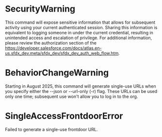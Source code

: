 # SecurityWarning

This command will expose sensitive information that allows for subsequent activity using your current authenticated session.
Sharing this information is equivalent to logging someone in under the current credential, resulting in unintended access and escalation of privilege.
For additional information, please review the authorization section of the https://developer.salesforce.com/docs/atlas.en-us.sfdx_dev.meta/sfdx_dev/sfdx_dev_auth_web_flow.htm.

# BehaviorChangeWarning

Starting in August 2025, this command will generate single-use URLs when you specify either the --json or --url-only (-r) flag. These URLs can be used only one time; subsequent use won't allow you to log in to the org.

# SingleAccessFrontdoorError

Failed to generate a single-use frontdoor URL.
